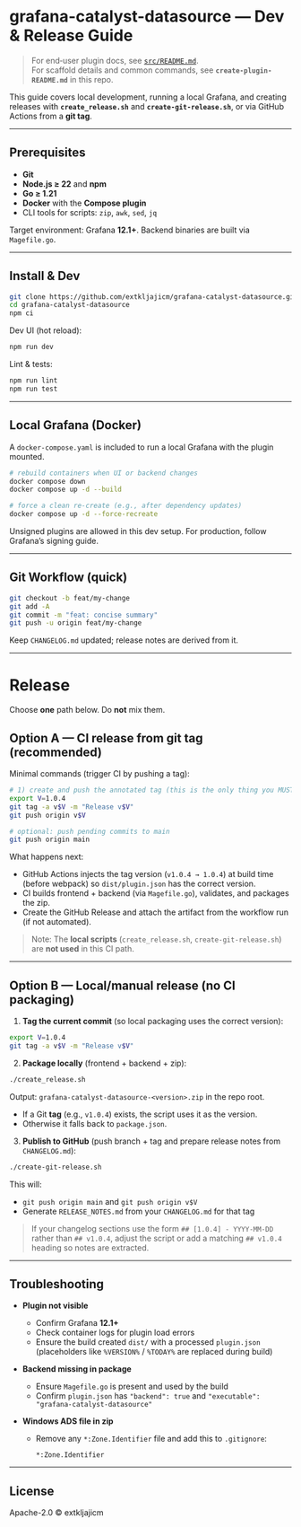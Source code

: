 # grafana-catalyst-datasource — Dev & Release Guide

> For end‑user plugin docs, see [`src/README.md`](./src/README.md).  
> For scaffold details and common commands, see **`create-plugin-README.md`** in this repo.

This guide covers local development, running a local Grafana, and creating releases with **`create_release.sh`** and **`create-git-release.sh`**, or via GitHub Actions from a **git tag**.

---

## Prerequisites

- **Git**
- **Node.js ≥ 22** and **npm**
- **Go ≥ 1.21**
- **Docker** with the **Compose plugin**
- CLI tools for scripts: `zip`, `awk`, `sed`, `jq`

Target environment: Grafana **12.1+**. Backend binaries are built via `Magefile.go`.

---

## Install & Dev

```bash
git clone https://github.com/extkljajicm/grafana-catalyst-datasource.git
cd grafana-catalyst-datasource
npm ci
```

Dev UI (hot reload):

```bash
npm run dev
```

Lint & tests:

```bash
npm run lint
npm run test
```

---

## Local Grafana (Docker)

A `docker-compose.yaml` is included to run a local Grafana with the plugin mounted.

```bash
# rebuild containers when UI or backend changes
docker compose down
docker compose up -d --build

# force a clean re-create (e.g., after dependency updates)
docker compose up -d --force-recreate
```

Unsigned plugins are allowed in this dev setup. For production, follow Grafana’s signing guide.

---

## Git Workflow (quick)

```bash
git checkout -b feat/my-change
git add -A
git commit -m "feat: concise summary"
git push -u origin feat/my-change
```

Keep `CHANGELOG.md` updated; release notes are derived from it.

---

# Release

Choose **one** path below. Do **not** mix them.

## Option A — CI release from git tag (recommended)

Minimal commands (trigger CI by pushing a tag):

```bash
# 1) create and push the annotated tag (this is the only thing you MUST do)
export V=1.0.4
git tag -a v$V -m "Release v$V"
git push origin v$V

# optional: push pending commits to main
git push origin main
```

What happens next:
- GitHub Actions injects the tag version (`v1.0.4 → 1.0.4`) at build time (before webpack) so `dist/plugin.json` has the correct version.
- CI builds frontend + backend (via `Magefile.go`), validates, and packages the zip.
- Create the GitHub Release and attach the artifact from the workflow run (if not automated).

> Note: The **local scripts** (`create_release.sh`, `create-git-release.sh`) are **not used** in this CI path.

---

## Option B — Local/manual release (no CI packaging)

1) **Tag the current commit** (so local packaging uses the correct version):

```bash
export V=1.0.4
git tag -a v$V -m "Release v$V"
```

2) **Package locally** (frontend + backend + zip):

```bash
./create_release.sh
```

Output: `grafana-catalyst-datasource-<version>.zip` in the repo root.  
- If a Git **tag** (e.g., `v1.0.4`) exists, the script uses it as the version.  
- Otherwise it falls back to `package.json`.

3) **Publish to GitHub** (push branch + tag and prepare release notes from `CHANGELOG.md`):

```bash
./create-git-release.sh
```

This will:
- `git push origin main` and `git push origin v$V`
- Generate `RELEASE_NOTES.md` from your `CHANGELOG.md` for that tag

> If your changelog sections use the form `## [1.0.4] - YYYY-MM-DD` rather than `## v1.0.4`, adjust the script or add a matching `## v1.0.4` heading so notes are extracted.

---

## Troubleshooting

- **Plugin not visible**
  - Confirm Grafana **12.1+**
  - Check container logs for plugin load errors
  - Ensure the build created `dist/` with a processed `plugin.json` (placeholders like `%VERSION%` / `%TODAY%` are replaced during build)

- **Backend missing in package**
  - Ensure `Magefile.go` is present and used by the build
  - Confirm `plugin.json` has `"backend": true` and `"executable": "grafana-catalyst-datasource"`

- **Windows ADS file in zip**
  - Remove any `*:Zone.Identifier` file and add this to `.gitignore`:
    ```
    *:Zone.Identifier
    ```

---

## License

Apache-2.0 © extkljajicm
